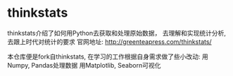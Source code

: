 # thinkstats
thinkstats介绍了如何用Python去获取和处理原始数据，
去理解和实现统计分析, 去跟上时代对统计的要求
官网地址: http://greenteapress.com/thinkstats/

本仓库便是fork自thinkstats, 在学习的工作根据自身需求做了些小改动:
  用Numpy, Pandas处理数据
  用Matplotlib, Seaborn可视化
